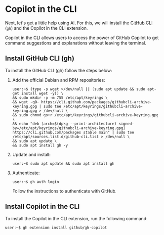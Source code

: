 # <i class="fa-brands fa-github"></i> Copilot in the CLI

Next, let's get a little help using AI. For this, we will install the [GitHub CLI](https://cli.github.com/)
(`gh`) and the Copilot in the CLI extension.

Copilot in the CLI allows users to access the power of GitHub Copilot to get command suggestions and
explanations without leaving the terminal.

## Install GitHub CLI (gh)

To install the GitHub CLI (gh) follow the steps below:

1. Add the official Debian and RPM repositories:

    ```console
    user:~$ (type -p wget >/dev/null || (sudo apt update && sudo apt-get install wget -y)) \
	&& sudo mkdir -p -m 755 /etc/apt/keyrings \
	&& wget -qO- https://cli.github.com/packages/githubcli-archive-keyring.gpg | sudo tee /etc/apt/keyrings/githubcli-archive-keyring.gpg > /dev/null \
	&& sudo chmod go+r /etc/apt/keyrings/githubcli-archive-keyring.gpg \
	&& echo "deb [arch=$(dpkg --print-architecture) signed-by=/etc/apt/keyrings/githubcli-archive-keyring.gpg] https://cli.github.com/packages stable main" | sudo tee /etc/apt/sources.list.d/github-cli.list > /dev/null \
	&& sudo apt update \
	&& sudo apt install gh -y
    ```

1. Update and install:

    ```console
    user:~$ sudo apt update && sudo apt install gh
    ```

1. Authenticate:

    ```console
    user:~$ gh auth login
    ```

    Follow the instructions to authenticate with GitHub.

## Install Copilot in the CLI

To install the Copilot in the CLI extension, run the following command:

```console
user:~$ gh extension install github/gh-copilot
```
